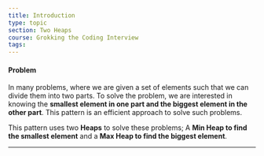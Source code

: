 ```yaml
---
title: Introduction
type: topic
section: Two Heaps
course: Grokking the Coding Interview
tags:
---
```

#### Problem
In many problems, where we are given a set of elements such that we can divide them into two parts. To solve the problem, we are interested in knowing the **smallest element in one part and the biggest element in the other part**. This pattern is an efficient approach to solve such problems.

This pattern uses two **Heaps** to solve these problems; A **Min Heap to find the smallest element** and a **Max Heap to find the biggest element**.


---